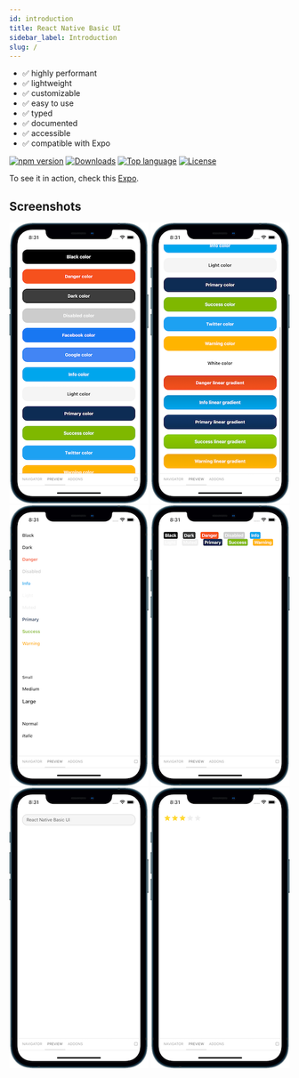 ```yaml
---
id: introduction
title: React Native Basic UI
sidebar_label: Introduction
slug: /
---
```


-   ✅ highly performant
-   ✅ lightweight
-   ✅ customizable
-   ✅ easy to use
-   ✅ typed
-   ✅ documented
-   ✅ accessible
-   ✅ compatible with Expo

[![npm version](https://img.shields.io/npm/v/react-native-basic-ui.svg?style=flat-square)](https://www.npmjs.com/package/react-native-basic-ui)
[![Downloads](https://img.shields.io/npm/dm/react-native-basic-ui.svg?style=flat-square)](https://img.shields.io/npm/dm/react-native-basic-ui.svg)
[![Top language](https://img.shields.io/github/languages/top/janziemba/react-native-basic-ui?style=flat-square)](https://github.com/janziemba/react-native-basic-ui)
[![License](https://img.shields.io/badge/license-MIT-blue.svg?style=flat-square)](https://raw.githubusercontent.com/janziemba/react-native-basic-ui/master/LICENSE.md)

To see it in action, check this [Expo](https://snack.expo.io/@janziemba/react-native-basic-ui).

## Screenshots

![Button](/img/Button01.png)
![Button](/img/Button02.png)
![Text](/img/Text01.png)
![Label](/img/Label01.png)
![TextInput](/img/TextInput01.png)
![Rating](/img/Rating01.png)
